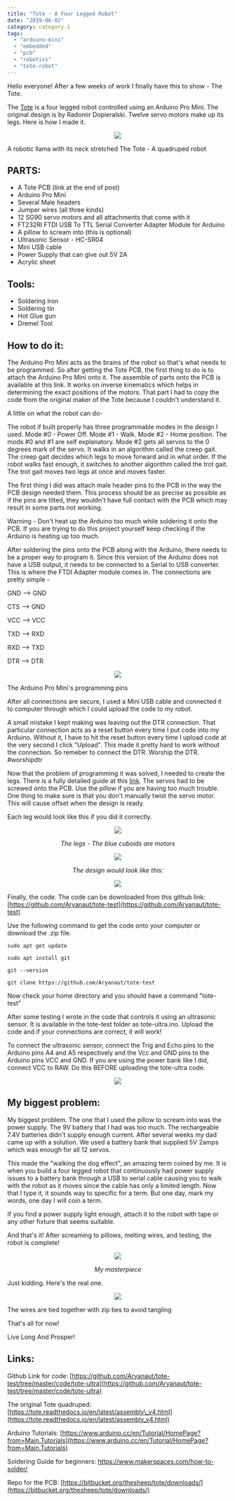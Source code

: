 ```yaml
---
title: "Tote - A Four Legged Robot"
date: "2019-06-02"
category: category-1
tags: 
  - "arduino-mini"
  - "embedded"
  - "pcb"
  - "robotics"
  - "tote-robot"
---
```


Hello everyone! After a few weeks of work I finally have this to show - The Tote.

The [Tote](http://tote.readthedocs.io/en/latest/) is a four legged robot controlled using an Arduino Pro Mini. The original design is by Radomir Dopieralski. Twelve servo motors make up its legs. Here is how I made it.

<p = align='center'>
<img src='/images/2019/img_0307.jpg'>
</p>

A robotic llama with its neck stretched The Tote - A quadruped robot

## PARTS:

- A Tote PCB (link at the end of post)
- Arduino Pro Mini
- Several Male headers
- Jumper wires (all three kinds)
- 12 SG90 servo motors and all attachments that come with it
- FT232Rl FTDI USB To TTL Serial Converter Adapter Module for Arduino
- A pillow to scream into (this is optional)
- Ultrasonic Sensor - HC-SR04
- Mini USB cable
- Power Supply that can give out 5V 2A
- Acrylic sheet

## Tools:

- Soldering Iron
- Soldering tin
- Hot Glue gun
- Dremel Tool

## How to do it:

The Arduino Pro Mini acts as the brains of the robot so that's what needs to be programmed. So after getting the Tote PCB, the first thing to do is to attach the Arduino Pro Mini onto it. The assemble of parts onto the PCB is available at this link. It works on inverse kinematics which helps in determining the exact positions of the motors. That part I had to copy the code from the original maker of the Tote because I couldn't understand it.

A little on what the robot can do-

The robot if built properly has three programmable modes in the design I used. Mode #0 - Power Off. Mode #1 - Walk. Mode #2 - Home position. The mods #0 and #1 are self explanatory. Mode #2 gets all servos to the 0 degrees mark of the servo. It walks in an algorithm called the creep gait. The creep gait decides which legs to move forward and in what order. If the robot walks fast enough, it switches to another algorithm called the trot gait. The trot gait moves two legs at once and moves faster.

The first thing I did was attach male header pins to the PCB in the way the PCB design needed them. This process should be as precise as possible as if the pins are tilted, they wouldn't have full contact with the PCB which may result in some parts not working.

Warning - Don't heat up the Arduino too much while soldering it onto the PCB. If you are trying to do this project yourself keep checking if the Arduino is heating up too much.

After soldering the pins onto the PCB along with the Arduino, there needs to be a proper way to program it. Since this version of the Arduino does not have a USB output, it needs to be connected to a Serial to USB converter. This is where the FTDI Adapter module comes in. The connections are pretty simple -

GND --> GND

CTS --> GND

VCC --> VCC

TXD --> RXD

RXD --> TXD

DTR --> DTR

<p align="center">
<img src='/images/2019/img_0250.jpg'>
</p>

The Arduino Pro Mini's programming pins

After all connections are secure, I used a Mini USB cable and connected it to computer through which I could upload the code to my robot.

A small mistake I kept making was leaving out the DTR connection. That particular connection acts as a reset button every time I put code into my Arduino. Without it, I have to hit the reset button every time I upload code at the very second I click "Upload". This made it pretty hard to work without the connection. So remeber to connect the DTR. Worship the DTR. #worshipdtr

Now that the problem of programming it was solved, I needed to create the legs. There is a fully detailed guide at this [link](https://tote.readthedocs.io/en/latest/assembly_v4.html). The servos had to be screwed onto the PCB. Use the pillow if you are having too much trouble. One thing to make sure is that you don't manually twist the servo motor. This will cause offset when the design is ready.

Each leg would look like this if you did it correctly.

<p align="center">
<img src='/images/2019/img_0332.jpg'>
</p>
<p align="center"><i>The legs - The blue cuboids are motors</i></p>

<p align="center">
<img src='/images/2019/legs.jpg'>
</p>
<p align="center"><i>The design would look like this:</i></p>

<p align="center">
<img src='/images/2019/img_0256.jpg'>
</p>

Finally, the code. The code can be downloaded from this github link: [https://github.com/Aryanaut/tote-test](https://github.com/Aryanaut/tote-test)

Use the following command to get the code onto your computer or download the .zip file.

`sudo apt get update`

`sudo apt install git`

`git --version`

`git clone https://github.com/Aryanaut/tote-test`

Now check your home directory and you should have a command "tote-test"

After some testing I wrote in the code that controls it using an ultrasonic sensor. It is available in the tote-test folder as tote-ultra.ino. Upload the code and if your connections are correct, it will work!

To connect the ultrasonic sensor, connect the Trig and Echo pins to the Arduino pins A4 and A5 respectively and the Vcc and GND pins to the Arduino pins VCC and GND. If you are using the power bank like I did, connect VCC to RAW. Do this BEFORE uploading the tote-ultra code.

<p align="center">
<img src='images/img_0303.jpg'>
</p>

## My biggest problem:

My biggest problem. The one that I used the pillow to scream into was the power supply. The 9V battery that I had was too much. The rechargeable 7.4V batteries didn't supply enough current. After several weeks my dad came up with a solution. We used a battery bank that supplied 5V 2amps which was enough for all 12 servos.

This made the "walking the dog effect", an amazing term coined by me. It is when you build a four legged robot that continuously had power supply issues to a battery bank through a USB to serial cable causing you to walk with the robot as it moves since the cable has only a limited length. Now that I type it, it sounds way to specific for a term. But one day, mark my words, one day I will coin a term.

If you find a power supply light enough, attach it to the robot with tape or any other fixture that seems suitable.

And that's it! After screaming to pillows, melting wires, and testing, the robot is complete!

<p align="center">
<img src='/images/2019/img_0274.jpg'>
</p>

<p align="center"><i>My masterpiece</i></p>

Just kidding. Here's the real one.

<p align="center">
<img src='/images/2019/img_0307-1.jpg'>
</p>

The wires are tied together with zip ties to avoid tangling

That's all for now!

Live Long And Prosper!

## Links:

Github Link for code: [https://github.com/Aryanaut/tote-test/tree/master/code/tote-ultra](https://github.com/Aryanaut/tote-test/tree/master/code/tote-ultra)

The original Tote quadruped: [https://tote.readthedocs.io/en/latest/assembly\_v4.html](https://tote.readthedocs.io/en/latest/assembly_v4.html)

Arduino Tutorials: [https://www.arduino.cc/en/Tutorial/HomePage?from=Main.Tutorials](https://www.arduino.cc/en/Tutorial/HomePage?from=Main.Tutorials)

Soldering Guide for beginners: https://www.makerspaces.com/how-to-solder/

Repo for the PCB: [https://bitbucket.org/thesheep/tote/downloads/](https://bitbucket.org/thesheep/tote/downloads/)
